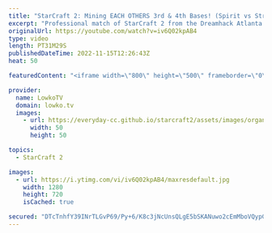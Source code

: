 ```yaml
---
title: "StarCraft 2: Mining EACH OTHERS 3rd & 4th Bases! (Spirit vs Strange)"
excerpt: "Professional match of StarCraft 2 from the Dreamhack Atlanta European Regionals. This game between Spirit (Terran) and Strange (Protoss) starts off very slowly, but ends with a ridiculous base race.  Support my work on Patreon: https://www.patreon.com/lowkotv Become a YouTube member: https://lowko.tv/join"
originalUrl: https://youtube.com/watch?v=iv6Q02kpAB4
type: video
length: PT31M29S
publishedDateTime: 2022-11-15T12:26:43Z
heat: 50

featuredContent: "<iframe width=\"800\" height=\"500\" frameborder=\"0\" src=\"https://www.youtube.com/embed/iv6Q02kpAB4\" allow=\"accelerometer; autoplay; encrypted-media; gyroscope; picture-in-picture\" allowfullscreen></iframe>"

provider:
  name: LowkoTV
  domain: lowko.tv
  images:
    - url: https://everyday-cc.github.io/starcraft2/assets/images/organizations/lowko.tv-50x50.jpg
      width: 50
      height: 50

topics:
  - StarCraft 2

images:
  - url: https://i.ytimg.com/vi/iv6Q02kpAB4/maxresdefault.jpg
    width: 1280
    height: 720
    isCached: true

secured: "DTcTnhfY39INrTLGvP69/Py+6/K8c3jNcUnsQLgE5bSKANuwo2cEmMboVQypGHzGAbQ0wP9WfFgVAeDZ/2TSrZg+UIdAw2eme2++gBYxF8xXMff1JnXAntcoEw4eymLgUkOEnarkz74RTtc1hA5G3lhFHFBCANw2g2KrGrxyrqT2XH/RdAeXM9AT7faMrnVcProYGRLurDUfrSrt5K/MLl9KA48M+bpE1igs+IkBEoFmZjkZqhlmXw1fiAVP30Ki+KJbqY59GsQkWyIE8XXW1vrOTP+52Tk4bSGyVHHs89GTd1IDkSsEPa0JEz5moJHsl50xgThHze5EDuMhi/lofzEcSbJYy689y4babyVIM+BA4t3Qiox1s80jqjcGh693yHkF6R0bxRo7+7UqgQjxzRjaUMSkbEGukQAhYMhtWcM=;q8lOcHqHvyvQP+PTtH0CFg=="
---
```


